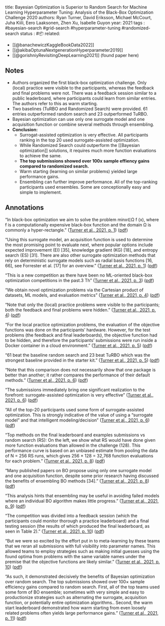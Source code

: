 
title: Bayesian Optimization is Superior to Random Search for Machine Learning Hyperparameter Tuning: Analysis of the Black-Box Optimization Challenge 2020
authors: Ryan Turner, David Eriksson, Michael McCourt, Juha Kiili, Eero Laaksonen, Zhen Xu, Isabelle Guyon
year: 2021
tags :  #bayesian-search #grid-search #hyperparameter-tuning #randomized-search
status : #📦 
related: 
- [[@banachewiczKaggleBookData2022]]
- [[@akibaOptunaNextgenerationHyperparameter2019]]
- [[@gorishniyRevisitingDeepLearning2021]] (found paper here)

## Notes

- Authors organized the first black-box optimization challenge. Only (local) practice were visible to the participants, whereas the feedback and final problems were not. There was a feedback session similar to a public leaderboard, where participants could learn from similar entries. The authors refer to this as warm starting.
- Two baselines (TuRBO and Randomized Search) were provided. 61 entries outperformed random search and 23 outperformed TuRBO.
- Bayesian optimization can use only one surrogate model and one acquisition function or combine several methods through ensembling.
- **Conclusion:**
	- Surrogat-assisted optimization is very effective. All participants ranking in the top 20 used surrogate-assisted optimization.
	- While Randomized Search could outperform the [[Bayesian optimization]] solutions, it requires much more function evaluations to achieve the same.
	- **The top submissions showed over 100x sample effiency gains compared to randomized search.**
	- Warm starting (learning on similar problems) yielded large performance gains.
	- Ensembling can further improve performance. All of the top-ranking participants used ensembles. Some are conceptionally easy and simple to implement.

## Annotations

“In black-box optimization we aim to solve the problem minx∈Ω f (x), where f is a computationally expensive black-box function and the domain Ω is commonly a hyper-rectangle.” ([Turner et al., 2021, p. 1](zotero://select/library/items/K424VXLR)) ([pdf](zotero://open-pdf/library/items/RCUYWUTK?page=1&annotation=R64GP3FK))

“Using this surrogate model, an acquisition function is used to determine the most promising point to evaluate next, where popular options include expected improvement (EI) [35], knowledge gradient (KG) [18], and entropy search (ES) [31]. There are also other surrogate optimization methods that rely on deterministic surrogate models such as radial basis functions [16, 66], see Forrester et al. [17] for an overview.” ([Turner et al., 2021, p. 1](zotero://select/library/items/K424VXLR)) ([pdf](zotero://open-pdf/library/items/RCUYWUTK?page=1&annotation=X9KGT3SL))

“This is a new competition as there have been no ML-oriented black-box optimization competitions in the past.3 Th” ([Turner et al., 2021, p. 3](zotero://select/library/items/K424VXLR)) ([pdf](zotero://open-pdf/library/items/RCUYWUTK?page=3&annotation=JTGYB42X))

“We obtain novel optimization problems via the Cartesian product of datasets, ML models, and evaluation metrics” ([Turner et al., 2021, p. 4](zotero://select/library/items/K424VXLR)) ([pdf](zotero://open-pdf/library/items/RCUYWUTK?page=4&annotation=XBMIBB2F))

“Note that only the (local) practice problems were visible to the participants; both the feedback and final problems were hidden.” ([Turner et al., 2021, p. 4](zotero://select/library/items/K424VXLR)) ([pdf](zotero://open-pdf/library/items/RCUYWUTK?page=4&annotation=NDQUWVFN))

“For the local practice optimization problems, the evaluation of the objective functions was done on the participants’ hardware. However, for the test problems (the feedback and final leaderboards), the objective function had to be hidden, and therefore the participants’ submissions were run inside a Docker container in a cloud environment.” ([Turner et al., 2021, p. 5](zotero://select/library/items/K424VXLR)) ([pdf](zotero://open-pdf/library/items/RCUYWUTK?page=5&annotation=657SG372))

“61 beat the baseline random search and 23 beat TuRBO which was the strongest baseline provided in the starter kit.” ([Turner et al., 2021, p. 5](zotero://select/library/items/K424VXLR)) ([pdf](zotero://open-pdf/library/items/RCUYWUTK?page=5&annotation=4FCTZ2RI))

“Note that this comparison does not necessarily show that one package is better than another; it rather compares the performance of their default methods.” ([Turner et al., 2021, p. 6](zotero://select/library/items/K424VXLR)) ([pdf](zotero://open-pdf/library/items/RCUYWUTK?page=6&annotation=JGVQNKUC))

“The submissions immediately bring one significant realization to the forefront: surrogate-assisted optimization is very effective” ([Turner et al., 2021, p. 6](zotero://select/library/items/K424VXLR)) ([pdf](zotero://open-pdf/library/items/RCUYWUTK?page=6&annotation=83EU59TG))

“All of the top-20 participants used some form of surrogate-assisted optimization. This is strongly indicative of the value of using a “surrogate model” and that intelligent modeling/decision” ([Turner et al., 2021, p. 6](zotero://select/library/items/K424VXLR)) ([pdf](zotero://open-pdf/library/items/RCUYWUTK?page=6&annotation=BQ6YY4QY))

“Top methods on the final leaderboard and examples submissions vs random search (RS): On the left, we show what RS would have done given more function evaluations than allowed in the challenge (128). This performance curve is based on an unbiased estimate from pooling the data of N = 256 RS runs, which gives 256 × 128 = 32,768 function evaluations for each problem.” ([Turner et al., 2021, p. 8](zotero://select/library/items/K424VXLR)) ([pdf](zotero://open-pdf/library/items/RCUYWUTK?page=8&annotation=YG8X4W3X))

“Many published papers on BO propose using only one surrogate model and one acquisition function, despite some prior research having discussed the benefits of ensembling BO methods [34].” ([Turner et al., 2021, p. 8](zotero://select/library/items/K424VXLR)) ([pdf](zotero://open-pdf/library/items/RCUYWUTK?page=8&annotation=MHLTIUMH))

“This analysis hints that ensembling may be useful in avoiding failed models where an individual BO algorithm makes little progress.” ([Turner et al., 2021, p. 9](zotero://select/library/items/K424VXLR)) ([pdf](zotero://open-pdf/library/items/RCUYWUTK?page=9&annotation=C6CYNVF3))

“The competition was divided into a feedback session (which the participants could monitor thorough a practice leaderboard) and a final testing session (the results of which produced the final leaderboard, as seen in Table 2).” ([Turner et al., 2021, p. 10](zotero://select/library/items/K424VXLR)) ([pdf](zotero://open-pdf/library/items/RCUYWUTK?page=10&annotation=GP96EJK9))

“But we were so excited by the effort put in to meta-learning by these teams that we reran all submissions with full visibility into parameter names. This allowed teams to employ strategies such as making initial guesses using the found optima from problems with the same variable names under the premise that the objective functions are likely similar.” ([Turner et al., 2021, p. 10](zotero://select/library/items/K424VXLR)) ([pdf](zotero://open-pdf/library/items/RCUYWUTK?page=10&annotation=UCKHGN7K))

“As such, it demonstrated decisively the benefits of Bayesian optimization over random search. The top submissions showed over 100× sample efficiency gains compared to random search. First, all of the top teams used some form of BO ensemble; sometimes with very simple and easy to productionize strategies such as alternating the surrogate, acquisition function, or potentially entire optimization algorithms.. Second, the warm start leaderboard demonstrated how warm starting from even loosely related problems often yields large performance gains.” ([Turner et al., 2021, p. 11](zotero://select/library/items/K424VXLR)) ([pdf](zotero://open-pdf/library/items/RCUYWUTK?page=11&annotation=EQKQQLNS))